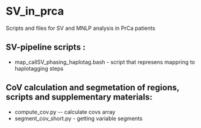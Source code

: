 # SV_in_prca
Scripts and files for SV and MNLP analysis in PrCa patients
## SV-pipeline scripts :
- map_callSV_phasing_haplotag.bash - script that represens mappring to haplotagging steps

## CoV calculation and segmetation of regions, scripts and supplementary materials: 
- compute_cov.py -- calculate covs array
- segment_cov_short.py - getting variable segments
